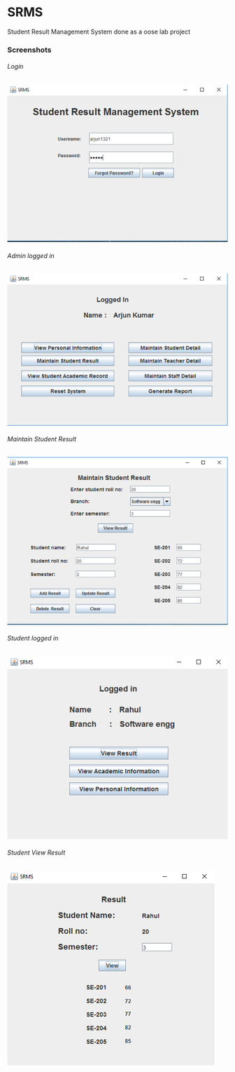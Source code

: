# SRMS
Student Result Management System done as a oose lab project

<h3>Screenshots</h3>

<h6>Login</h6>
<img src="screenshots/login.PNG"/>

<h6>Admin logged in</h6>
<img src="screenshots/loggedin.PNG"/>

<h6>Maintain Student Result</h6>
<img src="screenshots/maintainResult.PNG"/>

<h6>Student logged in</h6>
<img src="screenshots/student_logged_inPNG.PNG"/>

<h6>Student View Result</h6>
<img src="screenshots/student_view_result.PNG"/>
